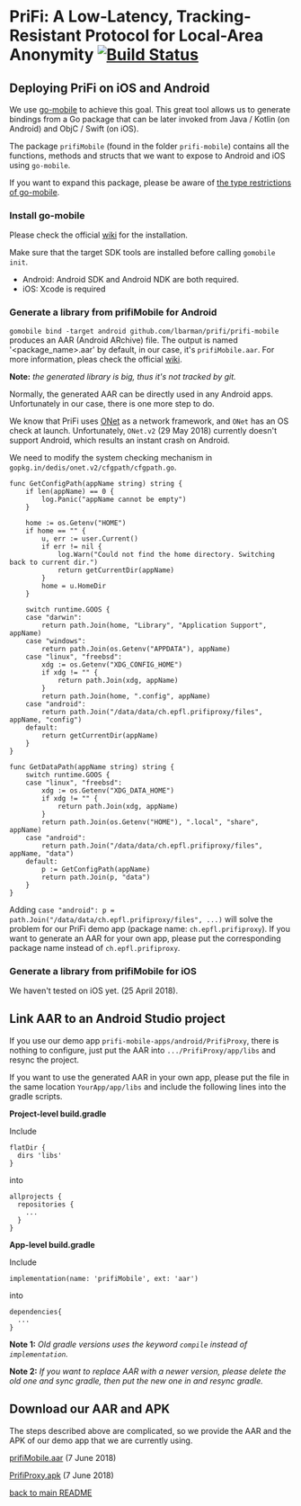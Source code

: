 # PriFi: A Low-Latency, Tracking-Resistant Protocol for Local-Area Anonymity [![Build Status](https://travis-ci.org/lbarman/prifi.svg?branch=master)](https://travis-ci.org/lbarman/prifi)


## Deploying PriFi on iOS and Android

We use [go-mobile](https://github.com/golang/mobile) to achieve this goal. This great tool allows us to generate bindings from a Go package that can be later invoked from Java / Kotlin (on Android) and ObjC / Swift (on iOS).

The package `prifiMobile` (found in the folder `prifi-mobile`) contains all the functions, methods and structs that we want to expose to Android and iOS using `go-mobile`.

If you want to expand this package, please be aware of [the type restrictions of go-mobile](https://godoc.org/golang.org/x/mobile/cmd/gobind#hdr-Type_restrictions).

### Install go-mobile

Please check the official [wiki](https://godoc.org/golang.org/x/mobile/cmd/gomobile) for the installation.

Make sure that the target SDK tools are installed before calling `gomobile init`.
- Android: Android SDK and Android NDK are both required.
- iOS: Xcode is required

### Generate a library from prifiMobile for Android

`gomobile bind -target android github.com/lbarman/prifi/prifi-mobile` produces an AAR (Android ARchive) file. The output is named '<package_name>.aar' by default, in our case, it's `prifiMobile.aar`. For more information, pleas check the official [wiki](https://godoc.org/golang.org/x/mobile/cmd/gomobile).

**Note:** _the generated library is big, thus it's not tracked by git._

Normally, the generated AAR can be directly used in any Android apps. Unfortunately in our case, there is one more step to do.

We know that PriFi uses [ONet](https://github.com/dedis/onet) as a network framework, and `ONet` has an OS check at launch. Unfortunately, `ONet.v2` (29 May 2018) currently doesn't support Android, which results an instant crash on Android.

We need to modify the system checking mechanism in `gopkg.in/dedis/onet.v2/cfgpath/cfgpath.go`.
```
func GetConfigPath(appName string) string {
	if len(appName) == 0 {
		log.Panic("appName cannot be empty")
	}

	home := os.Getenv("HOME")
	if home == "" {
		u, err := user.Current()
		if err != nil {
			log.Warn("Could not find the home directory. Switching back to current dir.")
			return getCurrentDir(appName)
		}
		home = u.HomeDir
	}

	switch runtime.GOOS {
	case "darwin":
		return path.Join(home, "Library", "Application Support", appName)
	case "windows":
		return path.Join(os.Getenv("APPDATA"), appName)
	case "linux", "freebsd":
		xdg := os.Getenv("XDG_CONFIG_HOME")
		if xdg != "" {
			return path.Join(xdg, appName)
		}
		return path.Join(home, ".config", appName)
	case "android":
		return path.Join("/data/data/ch.epfl.prifiproxy/files", appName, "config")
	default:
		return getCurrentDir(appName)
	}
}

func GetDataPath(appName string) string {
	switch runtime.GOOS {
	case "linux", "freebsd":
		xdg := os.Getenv("XDG_DATA_HOME")
		if xdg != "" {
			return path.Join(xdg, appName)
		}
		return path.Join(os.Getenv("HOME"), ".local", "share", appName)
	case "android":
		return path.Join("/data/data/ch.epfl.prifiproxy/files", appName, "data")
	default:
		p := GetConfigPath(appName)
		return path.Join(p, "data")
	}
}

```
Adding `case "android": p = path.Join("/data/data/ch.epfl.prifiproxy/files", ...)` will solve the problem for our PriFi demo app (package name: `ch.epfl.prifiproxy`). If you want to generate an AAR for your own app, please put the corresponding package name instead of `ch.epfl.prifiproxy`.

### Generate a library from prifiMobile for iOS

We haven't tested on iOS yet. (25 April 2018).


## Link AAR to an Android Studio project

If you use our demo app `prifi-mobile-apps/android/PrifiProxy`, there is nothing to configure, just put the AAR into `.../PrifiProxy/app/libs` and resync the project.

If you want to use the generated AAR in your own app, please put the file in the same location `YourApp/app/libs` and include the following lines into the gradle scripts.

**Project-level build.gradle**

Include
```
flatDir {
  dirs 'libs'
}
```
into
```
allprojects {
  repositories {
    ...
  }
}
```

**App-level build.gradle**

Include
```
implementation(name: 'prifiMobile', ext: 'aar')
```
into
```
dependencies{
  ...
}
```

**Note 1:** _Old gradle versions uses the keyword `compile` instead of `implementation`._

**Note 2:** _If you want to replace AAR with a newer version, please delete the old one and sync gradle, then put the new one in and resync gradle._


## Download our AAR and APK

The steps described above are complicated, so we provide the AAR and the APK of our demo app that we are currently using.

[prifiMobile.aar](https://drive.google.com/file/d/1Pck2us_HcVQHeMkWvHp7w4nR-loVpknZ/view?usp=sharing) (7 June 2018)

[PrifiProxy.apk](https://drive.google.com/file/d/1ABPJ5cSVmpP8_a6U0s-9sjlyM3HqduiE/view?usp=sharing) (7 June 2018)


[back to main README](README.md)
